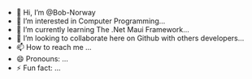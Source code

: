 - 👋 Hi, I’m @Bob-Norway
- 👀 I’m interested in Computer Programming...
- 🌱 I’m currently learning The .Net Maui Framework...
- 💞️ I’m looking to collaborate here on Github with others developers...
- 📫 How to reach me ...
- 😄 Pronouns: ...
- ⚡ Fun fact: ...

<!---
Bob-Norway/Bob-Norway is a ✨ special ✨ repository because its `README.md` (this file) appears on your GitHub profile.
You can click the Preview link to take a look at your changes.
--->
